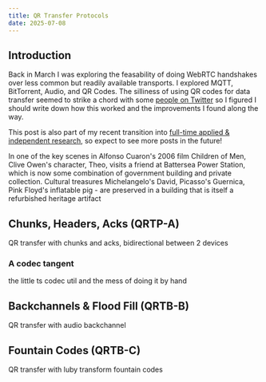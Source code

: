 ```yaml
---
title: QR Transfer Protocols
date: 2025-07-08
---
```


## Introduction

Back in March I was exploring the feasability of doing WebRTC handshakes over less common but readily available transports. I explored MQTT, BitTorrent, Audio, and QR Codes. The silliness of using QR codes for data transfer seemed to strike a chord with some [people on Twitter](https://x.com/OrionReedOne/status/1901383095648927881) so I figured I should write down how this worked and the improvements I found along the way.

This post is also part of my recent transition into [full-time applied & independent research](https://bsky.app/profile/orionreed.com/post/3lt5jj4hfjc2j), so expect to see more posts in the future!

<md-quote>In one of the key scenes in Alfonso Cuaron's 2006 film Children of
Men, Clive Owen's character, Theo, visits a friend at Battersea
Power Station, which is now some combination of government
building and private collection. Cultural treasures
Michelangelo's David, Picasso's Guernica, Pink Floyd's inflatable
pig - are preserved in a building that is itself a refurbished
heritage artifact</md-quote>

## Chunks, Headers, Acks (QRTP-A)

QR transfer with chunks and acks, bidirectional between 2 devices

### A codec tangent

the little ts codec util and the mess of doing it by hand

## Backchannels & Flood Fill (QRTB-B)

QR transfer with audio backchannel

## Fountain Codes (QRTB-C)

QR transfer with luby transform fountain codes
